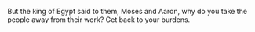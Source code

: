But the king of Egypt said to them, Moses and Aaron, why do you take the people away from their work? Get back to your burdens.
